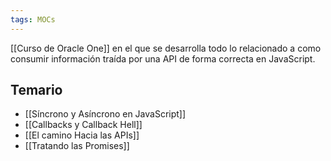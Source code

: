 ```yaml
---
tags: MOCs
---
```

[[Curso de Oracle One]] en el que se desarrolla todo lo relacionado a como consumir información traída por una API de forma correcta en JavaScript.

## Temario

- [[Síncrono y Asíncrono en JavaScript]]
- [[Callbacks y Callback Hell]]
- [[El camino Hacia las APIs]]
- [[Tratando las Promises]]
